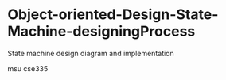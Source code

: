 # Object-oriented-Design-State-Machine-designingProcess
State machine design diagram and implementation

msu cse335
